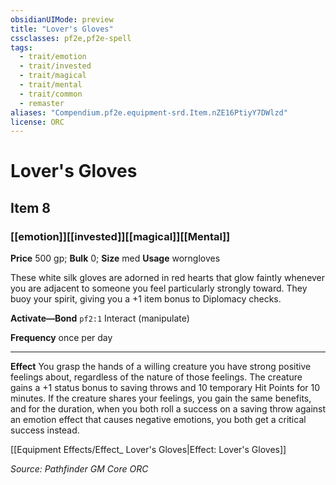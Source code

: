 ```yaml
---
obsidianUIMode: preview
title: "Lover's Gloves"
cssclasses: pf2e,pf2e-spell
tags:
  - trait/emotion
  - trait/invested
  - trait/magical
  - trait/mental
  - trait/common
  - remaster
aliases: "Compendium.pf2e.equipment-srd.Item.nZE16PtiyY7DWlzd"
license: ORC
---
```

# Lover's Gloves
## Item 8
### [[emotion]][[invested]][[magical]][[Mental]]


**Price** 500 gp; 
**Bulk** 0; **Size** med
**Usage** worngloves

These white silk gloves are adorned in red hearts that glow faintly whenever you are adjacent to someone you feel particularly strongly toward. They buoy your spirit, giving you a +1 item bonus to Diplomacy checks.

**Activate—Bond** `pf2:1` Interact (manipulate)

**Frequency** once per day

* * *

**Effect** You grasp the hands of a willing creature you have strong positive feelings about, regardless of the nature of those feelings. The creature gains a +1 status bonus to saving throws and 10 temporary Hit Points for 10 minutes. If the creature shares your feelings, you gain the same benefits, and for the duration, when you both roll a success on a saving throw against an emotion effect that causes negative emotions, you both get a critical success instead.

[[Equipment Effects/Effect_ Lover's Gloves|Effect: Lover's Gloves]]

*Source: Pathfinder GM Core*
*ORC*